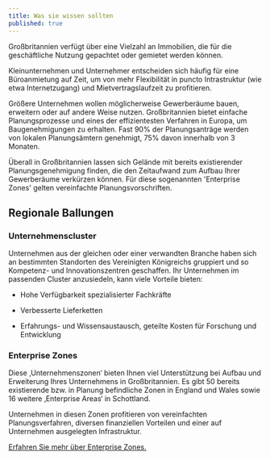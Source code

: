 ```yaml
---
title: Was sie wissen sollten
published: true
---
```


Großbritannien verfügt über eine Vielzahl an Immobilien, die für die geschäftliche Nutzung gepachtet oder gemietet werden können.

Kleinunternehmen und Unternehmer entscheiden sich häufig für eine Büroanmietung auf Zeit, um von mehr Flexibilität in puncto Intrastruktur (wie etwa Internetzugang) und Mietvertragslaufzeit zu profitieren.

Größere Unternehmen wollen möglicherweise Gewerberäume bauen, erweitern oder auf andere Weise nutzen. Großbritannien bietet einfache Planungsprozesse und eines der effizientesten Verfahren in Europa, um Baugenehmigungen zu erhalten. Fast 90% der Planungsanträge werden von lokalen Planungsämtern genehmigt, 75% davon innerhalb von 3 Monaten.

Überall in Großbritannien lassen sich Gelände mit bereits existierender Planungsgenehmigung finden, die den Zeitaufwand zum Aufbau Ihrer Gewerberäume verkürzen können. Für diese sogenannten 'Enterprise Zones' gelten vereinfachte Planungsvorschriften.

## Regionale Ballungen

### Unternehmenscluster

Unternehmen aus der gleichen oder einer verwandten Branche haben sich an bestimmten Standorten des Vereinigten Königreichs gruppiert und so Kompetenz- und Innovationszentren geschaffen. Ihr Unternehmen im passenden Cluster anzusiedeln, kann viele Vorteile bieten:
 
- Hohe Verfügbarkeit spezialisierter Fachkräfte

- Verbesserte Lieferketten

- Erfahrungs- und Wissensaustausch, geteilte Kosten für Forschung und Entwicklung

### Enterprise Zones

Diese ‚Unternehmenszonen‘ bieten Ihnen viel Unterstützung bei Aufbau und Erweiterung Ihres Unternehmens in Großbritannien. Es gibt 50 bereits existierende bzw. in Planung befindliche Zonen in England und Wales sowie 16 weitere ‚Enterprise Areas‘ in Schottland.

Unternehmen in diesen Zonen profitieren von vereinfachten Planungsverfahren, diversen finanziellen Vorteilen und einer auf Unternehmen ausgelegten Infrastruktur.

[Erfahren Sie mehr über Enterprise Zones.](https://www.gov.uk/government/policies/local-enterprise-partnerships-leps-and-enterprise-zones)
